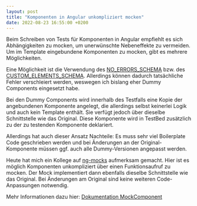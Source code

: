 ```yaml
---
layout: post
title: "Komponenten in Angular unkompliziert mocken"
date: 2022-08-23 16:55:00 +0200
---
```


Beim Schreiben von Tests für Komponenten in Angular empfiehlt es sich Abhängigkeiten zu mocken, um unerwünschte Nebeneffekte zu vermeiden.
Um im Template eingebundene Komponenten zu mocken, gibt es mehrere Möglichkeiten.

Eine Möglichkeit ist die Verwendung des [NO_ERRORS_SCHEMA](https://angular.io/api/core/NO_ERRORS_SCHEMA) bzw. des [CUSTOM_ELEMENTS_SCHEMA](https://angular.io/api/core/CUSTOM_ELEMENTS_SCHEMA).
Allerdings können dadurch tatsächliche Fehler verschleiert werden, weswegen ich bislang eher Dummy Components eingesetzt habe.

Bei den Dummy Components wird innerhalb des Testfalls eine Kopie der angebundenen Komponente angelegt, die allerdings selbst keinerlei Logik und auch kein Template enthält.
Sie verfügt jedoch über dieselbe Schnittstelle wie das Original.
Diese Komponente wird in TestBed zusätzlich zu der zu testenden Komponente deklariert.

Allerdings hat auch dieser Ansatz Nachteile: Es muss sehr viel Boilerplate Code geschrieben werden und bei Änderungen an der Original-Komponente müssen ggf. auch alle Dummy-Versionen angepasst werden.

Heute hat mich ein Kollege auf [ng-mocks](https://ng-mocks.sudo.eu/) aufmerksam gemacht.
Hier ist es möglich Komponenten unkompliziert über einen Funktionsaufruf zu mocken.
Der Mock implementiert dann ebenfalls dieselbe Schnittstelle wie das Original.
Bei Änderungen am Original sind keine weiteren Code-Anpassungen notwendig.

Mehr Informationen dazu hier: [Dokumentation MockComponent](https://ng-mocks.sudo.eu/api/MockComponent)
